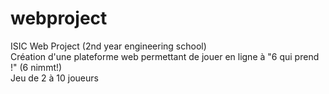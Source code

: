 # webproject
ISIC Web Project (2nd year engineering school) <br>
Création d'une plateforme web permettant de jouer en ligne à "6 qui prend !" (6 nimmt!) <br>
Jeu de 2 à 10 joueurs
